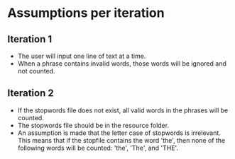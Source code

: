 # Assumptions per iteration

## Iteration 1
- The user will input one line of text at a time.
- When a phrase contains invalid words, those words will be ignored and not counted.
## Iteration 2
- If the stopwords file does not exist, all valid words in the phrases will be counted.
- The stopwords file should be in the resource folder.
- An assumption is made that the letter case of stopwords is irrelevant. This means that if the stopfile contains the word 'the', then none of the following words will be counted: 'the', 'The', and 'THE'.
